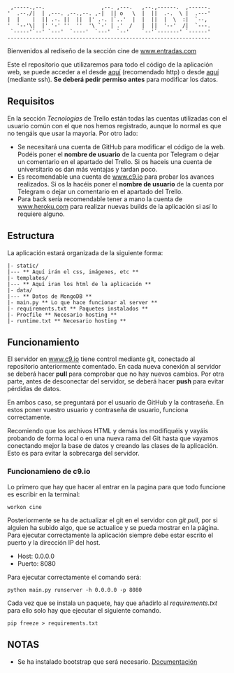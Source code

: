 
     ,-----.,--.                  ,--. ,---.   ,--.,------.  ,------.
    '  .--./|  | ,---. ,--.,--. ,-|  || o   \  |  ||  .-.  \ |  .---'
    |  |    |  || .-. ||  ||  |' .-. |`..'  |  |  ||  |  \  :|  `--, 
    '  '--'\|  |' '-' ''  ''  '\ `-' | .'  /   |  ||  '--'  /|  `---.
     `-----'`--' `---'  `----'  `---'  `--'    `--'`-------' `------'
    ----------------------------------------------------------------- 


Bienvenidos al rediseño de la sección cine de www.entradas.com 

Este el repositorio que utilizaremos para todo el código de la aplicación web, se puede acceder a el desde [aquí](git@github.com:adrigrillo/cine.git) (recomendado http) o desde [aquí](https://github.com/adrigrillo/cine.git) (mediante ssh). __Se deberá pedir permiso antes__ para modificar los datos.

## Requisitos

En la sección _Tecnologías_ de Trello están todas las cuentas utilizadas con el usuario común con el que nos hemos registrado, aunque lo normal es que no tengáis que usar la mayoría. Por otro lado:

* Se necesitará una cuenta de GitHub para modificar el código de la web. Podéis poner el __nombre de usuario__ de la cuenta por Telegram o dejar un comentario en el apartado del Trello. Si os haceis una cuenta de universitario os dan más ventajas y tardan poco.
* Es recomendable una cuenta de www.c9.io para probar los avances realizados. Si os la hacéis poner el __nombre de usuario__ de la cuenta por Telegram o dejar un comentario en el apartado del Trello.
* Para back sería recomendable tener a mano la cuenta de www.heroku.com para realizar nuevas builds de la aplicación si así lo requiere alguno.

## Estructura

La aplicación estará organizada de la siguiente forma:
  
    |- static/ 
    |--- ** Aquí irán el css, imágenes, etc **
    |- templates/ 
    |--- ** Aquí iran los html de la aplicación **
    |- data/
    |--- ** Datos de MongoDB **
    |- main.py ** Lo que hace funcionar al server **
    |- requirements.txt ** Paquetes instalados **
    |- Procfile ** Necesario hosting **
    |- runtime.txt ** Necesario hosting **
    

## Funcionamiento
El servidor en www.c9.io tiene control mediante git, conectado al repositorio anteriormente comentado. En cada nueva conexión al servidor se deberá hacer __pull__ para comprobar que no hay nuevos cambios. Por otra parte, antes de desconectar del servidor, se deberá hacer __push__ para evitar pérdidas de datos.

En ambos caso, se preguntará por el usuario de GitHub y la contraseña. En estos poner vuestro usuario y contraseña de usuario, funciona correctamente.

Recomiendo que los archivos HTML y demás los modifiquéis y vayáis probando de forma local o en una nueva rama del Git hasta que vayamos conectando mejor la base de datos y creando las clases de la aplicación. Esto es para evitar la sobrecarga del servidor. 

### Funcionamieno de c9.io
Lo primero que hay que hacer al entrar en la pagina para que todo funcione es escribir en la terminal:

    workon cine

Posteriormente se ha de actualizar el git en el servidor con _git pull_, por si alguien ha subido algo, que se actualice y se pueda mostrar en la página.
Para ejecutar correctamente la aplicación siempre debe estar escrito el puerto y la dirección IP del host.

* Host: 0.0.0.0
* Puerto: 8080

Para ejecutar correctamente el comando será:

    python main.py runserver -h 0.0.0.0 -p 8080

Cada vez que se instala un paquete, hay que añadirlo al _requirements.txt_ para ello solo hay que ejecutar el siguiente comando.
    
    pip freeze > requirements.txt

## NOTAS
* Se ha instalado bootstrap que será necesario. [Documentación](https://pythonhosted.org/Flask-Bootstrap/)
